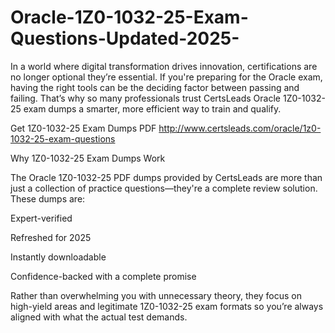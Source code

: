 # Oracle-1Z0-1032-25-Exam-Questions-Updated-2025-
In a world where digital transformation drives innovation, certifications are no longer optional they’re essential. If you're preparing for the Oracle exam, having the right tools can be the deciding factor between passing and failing. That’s why so many professionals trust CertsLeads Oracle 1Z0-1032-25 exam dumps a smarter, more efficient way to train and qualify.

Get 1Z0-1032-25 Exam Dumps PDF http://www.certsleads.com/oracle/1z0-1032-25-exam-questions

Why 1Z0-1032-25 Exam Dumps Work

The Oracle 1Z0-1032-25 PDF dumps provided by CertsLeads are more than just a collection of practice questions—they're a complete review solution. These dumps are:

Expert-verified

Refreshed for 2025

Instantly downloadable

 Confidence-backed with a complete promise

Rather than overwhelming you with unnecessary theory, they focus on high-yield areas and legitimate 1Z0-1032-25 exam formats so you’re always aligned with what the actual test demands.

 
